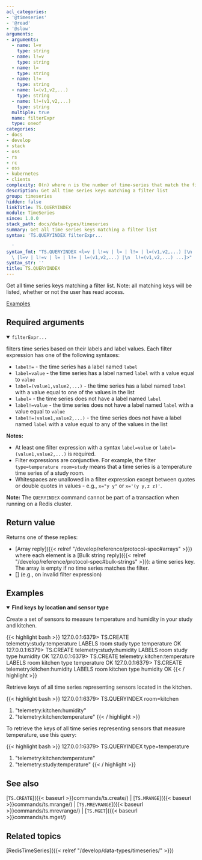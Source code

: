 ```yaml
---
acl_categories:
- '@timeseries'
- '@read'
- '@slow'
arguments:
- arguments:
  - name: l=v
    type: string
  - name: l!=v
    type: string
  - name: l=
    type: string
  - name: l!=
    type: string
  - name: l=(v1,v2,...)
    type: string
  - name: l!=(v1,v2,...)
    type: string
  multiple: true
  name: filterExpr
  type: oneof
categories:
- docs
- develop
- stack
- oss
- rs
- rc
- oss
- kubernetes
- clients
complexity: O(n) where n is the number of time-series that match the filters
description: Get all time series keys matching a filter list
group: timeseries
hidden: false
linkTitle: TS.QUERYINDEX
module: TimeSeries
since: 1.0.0
stack_path: docs/data-types/timeseries
summary: Get all time series keys matching a filter list
syntax: 'TS.QUERYINDEX filterExpr...

  '
syntax_fmt: "TS.QUERYINDEX <l=v | l!=v | l= | l!= | l=(v1,v2,...) |\n  l!=(v1,v2,...)\
  \ [l=v | l!=v | l= | l!= | l=(v1,v2,...) |\n  l!=(v1,v2,...) ...]>"
syntax_str: ''
title: TS.QUERYINDEX
---
```


Get all time series keys matching a filter list. Note: all matching keys will be listed, whether or not the user has read access.

[Examples](#examples)

## Required arguments

<details open>
<summary><code>filterExpr...</code></summary>

filters time series based on their labels and label values. Each filter expression has one of the following syntaxes:

  - `label!=` - the time series has a label named `label`
  - `label=value` - the time series has a label named `label` with a value equal to `value`
  - `label=(value1,value2,...)` - the time series has a label named `label` with a value equal to one of the values in the list
  - `label=` - the time series does not have a label named `label`
  - `label!=value` - the time series does not have a label named `label` with a value equal to `value`
  - `label!=(value1,value2,...)` - the time series does not have a label named `label` with a value equal to any of the values in the list

  <note><b>Notes:</b>
   - At least one filter expression with a syntax `label=value` or `label=(value1,value2,...)` is required.
   - Filter expressions are conjunctive. For example, the filter `type=temperature room=study` means that a time series is a temperature time series of a study room.
   - Whitespaces are unallowed in a filter expression except between quotes or double quotes in values - e.g., `x="y y"` or `x='(y y,z z)'`.
   </note>
</details>

<note><b>Note:</b> The `QUERYINDEX` command cannot be part of a transaction when running on a Redis cluster.</note>

## Return value

Returns one of these replies:

- [Array reply]({{< relref "/develop/reference/protocol-spec#arrays" >}}) where each element is a [Bulk string reply]({{< relref "/develop/reference/protocol-spec#bulk-strings" >}}): a time series key. The array is empty if no time series matches the filter.
- [] (e.g., on invalid filter expression)

## Examples

<details open>
<summary><b>Find keys by location and sensor type</b></summary>

Create a set of sensors to measure temperature and humidity in your study and kitchen.

{{< highlight bash >}}
127.0.0.1:6379> TS.CREATE telemetry:study:temperature LABELS room study type temperature
OK
127.0.0.1:6379> TS.CREATE telemetry:study:humidity LABELS room study type humidity
OK
127.0.0.1:6379> TS.CREATE telemetry:kitchen:temperature LABELS room kitchen type temperature
OK
127.0.0.1:6379> TS.CREATE telemetry:kitchen:humidity LABELS room kitchen type humidity
OK
{{< / highlight >}}

Retrieve keys of all time series representing sensors located in the kitchen. 

{{< highlight bash >}}
127.0.0.1:6379> TS.QUERYINDEX room=kitchen
1) "telemetry:kitchen:humidity"
2) "telemetry:kitchen:temperature"
{{< / highlight >}}

To retrieve the keys of all time series representing sensors that measure temperature, use this query:

{{< highlight bash >}}
127.0.0.1:6379> TS.QUERYINDEX type=temperature
1) "telemetry:kitchen:temperature"
2) "telemetry:study:temperature"
{{< / highlight >}}
</details>

## See also

[`TS.CREATE`]({{< baseurl >}}commands/ts.create/) | [`TS.MRANGE`]({{< baseurl >}}commands/ts.mrange/) | [`TS.MREVRANGE`]({{< baseurl >}}commands/ts.mrevrange/) | [`TS.MGET`]({{< baseurl >}}commands/ts.mget/)

## Related topics

[RedisTimeSeries]({{< relref "/develop/data-types/timeseries/" >}})
